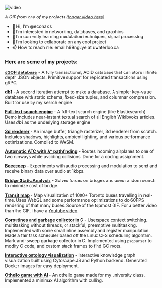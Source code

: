 ![video](/ezgif-2-23ab435b8008.gif)

*A GIF from one of my projects ([longer video here](https://youtu.be/sEx_jOtT0IM))*

- 👋 Hi, I’m @econaxis
- 👀 I’m interested in networking, databases, and graphics
- 🌱 I’m currently learning modulation techniques, signal processing
- 💞️ I’m looking to collaborate on any cool project
- 📫 How to reach me: email h99nguye at uwaterloo.ca

### Here are some of my projects:

[**JSON database**](https://github.com/econaxis/database) - A fully transactional, ACID database that can store infinite depth JSON objects. Primitive support for replicated transactions using gRPC. 

[**db1**](https://github.com/econaxis/db1) - A second iteration attempt to make a database. A simpler key-value database with static schema, fixed-size tuples, and columnar compression. Built for use by my search engine

[**Full-text search engine**](https://github.com/econaxis/search) - A full-text search engine (like Elasticsearch). Demo includes near-instant textual search of all English Wikibooks articles. Uses *db1* as the underlying storage engine

[**3d renderer**](https://github.com/econaxis/renderer) - An image buffer, triangle rasterizer, 3d renderer from scratch. Includes shadows, highlights, ambient lighting, and various performance optimizations. Compiled to WASM.

[**Automatic ATC with A\* pathfinding**](https://github.com/econaxis/atc/) - Routes incoming airplanes to one of two runways while avoiding collisions. Done for a coding assignment. 

[**Beeeeeep**](https://github.com/econaxis/beeeeeep) - Experiments with audio processing and modulation to send and receive binary data over audio at 1kbps. 

[**Bridge Static Analysis**](https://github.com/econaxis/struss) - Solves forces on bridges and uses random search to minimize cost of bridge.

[**Transit map**](https://github.com/econaxis/transit) - 
Map visualization of 1000+ Toronto buses travelling in real-time. Uses WebGL and some performance optimizations to do 60FPS rendering of that many buses.
Source of the topmost GIF.
For a better video than the GIF, I have a [Youtube video](https://youtu.be/sEx_jOtT0IM)

[**Coroutines and garbage collector in C**](https://github.com/econaxis/coroutines) - 
Userspace context switching, multitasking without threads, or stackful, preemptive multitasking. Implemented with some small inline assembly and register manipulation. Made a fair task scheduler based off the Linux CFS scheduling algorithm.
Mark-and-sweep garbage collector in C. Implemented using `pycparser` to modify C code, and custom stack frames to find GC roots. 

[**Interactive ontology visualization**](https://github.com/climateMind/climatemind-ontology-visualization) -
Interactive knowledge graph visualization built using Cytoscape.JS and Python backend. Generated Docker images for easy deployment. 

[**Othello game with AI**](https://github.com/econaxis/othello) -
An othello game made for my university class. Implemented a minimax AI algorithm with culling. 


<!---
econaxis/econaxis is a ✨ special ✨ repository because its `README.md` (this file) appears on your GitHub profile.
You can click the Preview link to take a look at your changes.
--->
